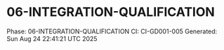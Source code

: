 # 06-INTEGRATION-QUALIFICATION
Phase: 06-INTEGRATION-QUALIFICATION
CI: CI-GD001-005
Generated: Sun Aug 24 22:41:21 UTC 2025
